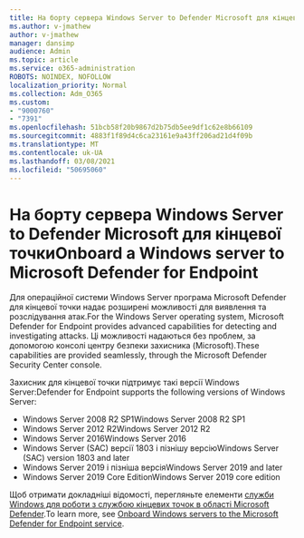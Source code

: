 ```yaml
---
title: На борту сервера Windows Server to Defender Microsoft для кінцевої точки
ms.author: v-jmathew
author: v-jmathew
manager: dansimp
audience: Admin
ms.topic: article
ms.service: o365-administration
ROBOTS: NOINDEX, NOFOLLOW
localization_priority: Normal
ms.collection: Adm_O365
ms.custom:
- "9000760"
- "7391"
ms.openlocfilehash: 51bcb58f20b9867d2b75db5ee9df1c62e8b66109
ms.sourcegitcommit: 4883f1f89d4c6ca23161e9a43ff206ad21d4f09b
ms.translationtype: MT
ms.contentlocale: uk-UA
ms.lasthandoff: 03/08/2021
ms.locfileid: "50695060"
---
```

# <a name="onboard-a-windows-server-to-microsoft-defender-for-endpoint"></a><span data-ttu-id="c0af3-102">На борту сервера Windows Server to Defender Microsoft для кінцевої точки</span><span class="sxs-lookup"><span data-stu-id="c0af3-102">Onboard a Windows server to Microsoft Defender for Endpoint</span></span>

<span data-ttu-id="c0af3-103">Для операційної системи Windows Server програма Microsoft Defender для кінцевої точки надає розширені можливості для виявлення та розслідування атак.</span><span class="sxs-lookup"><span data-stu-id="c0af3-103">For the Windows Server operating system, Microsoft Defender for Endpoint provides advanced capabilities for detecting and investigating attacks.</span></span> <span data-ttu-id="c0af3-104">Ці можливості надаються без проблем, за допомогою консолі центру безпеки захисника (Microsoft).</span><span class="sxs-lookup"><span data-stu-id="c0af3-104">These capabilities are provided seamlessly, through the Microsoft Defender Security Center console.</span></span>

<span data-ttu-id="c0af3-105">Захисник для кінцевої точки підтримує такі версії Windows Server:</span><span class="sxs-lookup"><span data-stu-id="c0af3-105">Defender for Endpoint supports the following versions of Windows Server:</span></span>

- <span data-ttu-id="c0af3-106">Windows Server 2008 R2 SP1</span><span class="sxs-lookup"><span data-stu-id="c0af3-106">Windows Server 2008 R2 SP1</span></span>
- <span data-ttu-id="c0af3-107">Windows Server 2012 R2</span><span class="sxs-lookup"><span data-stu-id="c0af3-107">Windows Server 2012 R2</span></span>
- <span data-ttu-id="c0af3-108">Windows Server 2016</span><span class="sxs-lookup"><span data-stu-id="c0af3-108">Windows Server 2016</span></span>
- <span data-ttu-id="c0af3-109">Windows Server (SAC) версії 1803 і пізнішу версію</span><span class="sxs-lookup"><span data-stu-id="c0af3-109">Windows Server (SAC) version 1803 and later</span></span>
- <span data-ttu-id="c0af3-110">Windows Server 2019 і пізніша версія</span><span class="sxs-lookup"><span data-stu-id="c0af3-110">Windows Server 2019 and later</span></span>
- <span data-ttu-id="c0af3-111">Windows Server 2019 Core Edition</span><span class="sxs-lookup"><span data-stu-id="c0af3-111">Windows Server 2019 core edition</span></span>

<span data-ttu-id="c0af3-112">Щоб отримати докладніші відомості, перегляньте елементи [служби Windows для роботи з службою кінцевих точок в області Microsoft Defender](https://go.microsoft.com/fwlink/?linkid=2143627).</span><span class="sxs-lookup"><span data-stu-id="c0af3-112">To learn more, see [Onboard Windows servers to the Microsoft Defender for Endpoint service](https://go.microsoft.com/fwlink/?linkid=2143627).</span></span>
